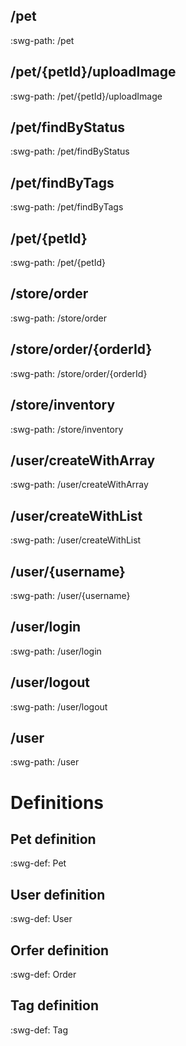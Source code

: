 
## /pet 

:swg-path: /pet

## /pet/{petId}/uploadImage

:swg-path: /pet/{petId}/uploadImage

## /pet/findByStatus

:swg-path: /pet/findByStatus

## /pet/findByTags

:swg-path: /pet/findByTags

## /pet/{petId}

:swg-path: /pet/{petId}

## /store/order

:swg-path: /store/order

## /store/order/{orderId}

:swg-path: /store/order/{orderId}

## /store/inventory

:swg-path: /store/inventory

## /user/createWithArray

:swg-path: /user/createWithArray

## /user/createWithList

:swg-path: /user/createWithList

## /user/{username}

:swg-path: /user/{username}

## /user/login

:swg-path: /user/login

## /user/logout

:swg-path: /user/logout

## /user

:swg-path: /user


# Definitions

## Pet definition

:swg-def: Pet

## User definition

:swg-def: User

## Orfer definition

:swg-def: Order

## Tag definition

:swg-def: Tag



